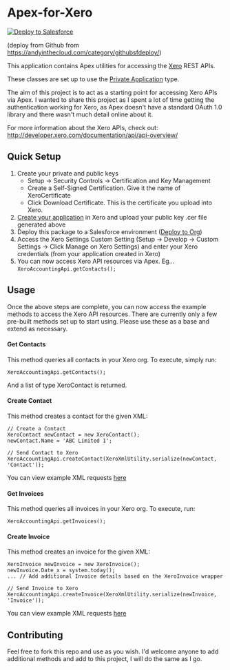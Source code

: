 # Apex-for-Xero

<a href="https://githubsfdeploy.herokuapp.com">
  <img alt="Deploy to Salesforce"
       src="https://raw.githubusercontent.com/afawcett/githubsfdeploy/master/deploy.png">
</a>

(deploy from Github from https://andyinthecloud.com/category/githubsfdeploy/)

This application contains Apex utilities for accessing the [Xero](http://developer.xero.com) REST APIs.

These classes are set up to use the [Private Application](http://developer.xero.com/documentation/getting-started/private-applications/) type.

The aim of this project is to act as a starting point for accessing Xero APIs via Apex. I wanted to share this project as I spent a lot of time getting the authentication working for Xero, as Apex doesn't have a standard OAuth 1.0 library and there wasn't much detail online about it.

For more information about the Xero APIs, check out:
http://developer.xero.com/documentation/api/api-overview/

## Quick Setup

1. Create your private and public keys
	- Setup -> Security Controls -> Certification and Key Management
	- Create a Self-Signed Certification. Give it the name of XeroCertificate
	- Click Download Certificate. This is the certificate you upload into Xero.
2. [Create your application](http://developer.xero.com/documentation/getting-started/getting-started-guide/) in Xero and upload your public key .cer file generated above 
3. Deploy this package to a Salesforce environment ([Deploy to Org](https://githubsfdeploy.herokuapp.com/app/githubdeploy/benedwards44/Apex-for-Xero))
4. Access the Xero Settings Custom Setting (Setup -> Develop -> Custom Settings -> Click Manage on Xero Settings) and enter your Xero credentials (from your application created in Xero)
5. You can now access Xero API resources via Apex. Eg... `XeroAccountingApi.getContacts();`

## Usage

Once the above steps are complete, you can now access the example methods to access the Xero API resources. There are currently only a few pre-built methods set up to start using. Please use these as a base and extend as necessary.

#### Get Contacts

This method queries all contacts in your Xero org. To execute, simply run:
```
XeroAccountingApi.getContacts();
```
And a list of type XeroContact is returned.

#### Create Contact

This method creates a contact for the given XML:
```
// Create a Contact
XeroContact newContact = new XeroContact();
newContact.Name = 'ABC Limited 1';

// Send Contact to Xero
XeroAccountingApi.createContact(XeroXmlUtility.serialize(newContact, 'Contact'));
```
You can view example XML requests [here](http://developer.xero.com/documentation/api/contacts/)

#### Get Invoices

This method queries all invoices in your Xero org. To execute, run:
```
XeroAccountingApi.getInvoices();
```

#### Create Invoice

This method creates an invoice for the given XML:
```
XeroInvoice newInvoice = new XeroInvoice();
newInvoice.Date_x = system.today();
... // Add additional Invoice details based on the XeroInvoice wrapper

// Send Invoice to Xero
XeroAccountingApi.createInvoice(XeroXmlUtility.serialize(newInvoice, 'Invoice'));
```
You can view example XML requests [here](http://developer.xero.com/documentation/api/invoices/)


## Contributing

Feel free to fork this repo and use as you wish. I'd welcome anyone to add additional methods and add to this project, I will do the same as I go.
